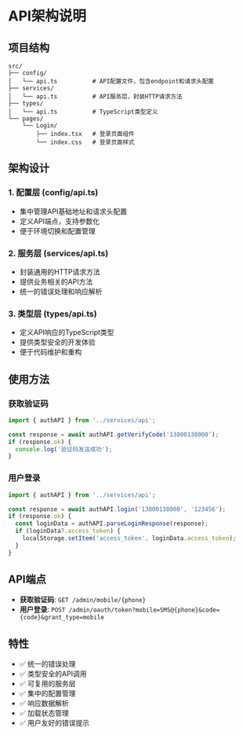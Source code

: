 # API架构说明

## 项目结构

```
src/
├── config/
│   └── api.ts          # API配置文件，包含endpoint和请求头配置
├── services/
│   └── api.ts          # API服务层，封装HTTP请求方法
├── types/
│   └── api.ts          # TypeScript类型定义
└── pages/
    └── Login/
        ├── index.tsx   # 登录页面组件
        └── index.css   # 登录页面样式
```

## 架构设计

### 1. 配置层 (config/api.ts)
- 集中管理API基础地址和请求头配置
- 定义API端点，支持参数化
- 便于环境切换和配置管理

### 2. 服务层 (services/api.ts)
- 封装通用的HTTP请求方法
- 提供业务相关的API方法
- 统一的错误处理和响应解析

### 3. 类型层 (types/api.ts)
- 定义API响应的TypeScript类型
- 提供类型安全的开发体验
- 便于代码维护和重构

## 使用方法

### 获取验证码
```typescript
import { authAPI } from '../services/api';

const response = await authAPI.getVerifyCode('13800138000');
if (response.ok) {
  console.log('验证码发送成功');
}
```

### 用户登录
```typescript
import { authAPI } from '../services/api';

const response = await authAPI.login('13800138000', '123456');
if (response.ok) {
  const loginData = authAPI.parseLoginResponse(response);
  if (loginData?.access_token) {
    localStorage.setItem('access_token', loginData.access_token);
  }
}
```

## API端点

- **获取验证码**: `GET /admin/mobile/{phone}`
- **用户登录**: `POST /admin/oauth/token?mobile=SMS@{phone}&code={code}&grant_type=mobile`

## 特性

- ✅ 统一的错误处理
- ✅ 类型安全的API调用
- ✅ 可复用的服务层
- ✅ 集中的配置管理
- ✅ 响应数据解析
- ✅ 加载状态管理
- ✅ 用户友好的错误提示 